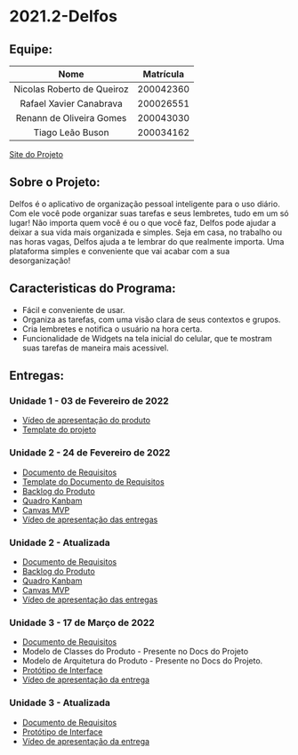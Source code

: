 # 2021.2-Delfos

## Equipe:
| Nome                          | Matrícula        |
|:-----------------------------:|:----------------:|
|Nicolas Roberto de Queiroz     | 200042360        |
|Rafael Xavier Canabrava        | 200026551        |
|Renann de Oliveira Gomes       | 200043030        |
|Tiago Leão Buson               | 200034162        |

[Site do Projeto](https://fgaunb-mds-gm.github.io/2021.2-Delfos/)

## Sobre o Projeto:

Delfos é o aplicativo de organização pessoal inteligente para o uso diário.
Com ele você pode organizar suas tarefas e seus lembretes, tudo em um só lugar!
Não importa quem você é ou o que você faz, Delfos pode ajudar a deixar a sua vida mais organizada e simples.
Seja em casa, no trabalho ou nas horas vagas, Delfos ajuda a te lembrar do que realmente importa.
Uma plataforma simples e conveniente que vai acabar com a sua desorganização!

## Caracteristicas do Programa:
 - Fácil e conveniente de usar.
 - Organiza as tarefas, com uma visão clara de seus contextos e grupos.
 - Cria lembretes e notifica o usuário na hora certa.
 - Funcionalidade de Widgets na tela inicial do celular, que te mostram suas tarefas de maneira mais acessivel.

## Entregas:
 ### Unidade 1 - 03 de Fevereiro de 2022
 - [Vídeo de apresentação do produto](https://youtu.be/jTiSDy7NduE)
 - [Template do projeto](https://docs.google.com/document/d/1HR7rtHgrEGjItuvbkPORHD0XW5b7364EYPoJ9nsxj6I/edit?usp=sharing)

 ### Unidade 2 - 24 de Fevereiro de 2022
 - [Documento de Requisitos](https://fgaunb-mds-gm.github.io/2021.2-Delfos/unidade2)
 - [Template do Documento de Requisitos](https://docs.google.com/document/d/19BKNKYkIJTsT76UW47YChdQIxYEuyy6_r2m8N6qFm7M/edit#)
 - [Backlog do Produto](https://docs.google.com/document/d/1R6EuPWT5zlR2soF3fVWu_WGa_pu7wORRHUvkbJaHEDU/edit)
 - [Quadro Kanbam](https://trello.com/b/z3gzOWUr/kanban)
 - [Canvas MVP](https://miro.com/app/board/uXjVOK02Oh0=/)
 - [Vídeo de apresentação das entregas](https://www.youtube.com/watch?v=BQ_ug8QKp8s&ab_channel=NicolasRoberto)

 ### Unidade 2 - Atualizada

 - [Documento de Requisitos](https://fgaunb-mds-gm.github.io/2021.2-Delfos/unidade2_2entrega)
 - [Backlog do Produto](https://fgaunb-mds-gm.github.io/2021.2-Delfos/backlog)
 - [Quadro Kanbam](https://trello.com/b/z3gzOWUr/kanban)
 - [Canvas MVP](https://miro.com/app/board/uXjVOK02Oh0=/)
 - [Vídeo de apresentação das entregas](https://www.youtube.com/watch?v=BQ_ug8QKp8s&ab_channel=NicolasRoberto)

 ### Unidade 3 - 17 de Março de 2022

 - [Documento de Requisitos](https://fgaunb-mds-gm.github.io/2021.2-Delfos/unidade3)
 - Modelo de Classes do Produto - Presente no Docs do Projeto
 - Modelo de Arquitetura do Produto - Presente no Docs do Projeto.
 - [Protótipo de Interface](https://www.figma.com/file/9luZlstA0pZRrJTQ0e4Qmv/MDS_2021-2?node-id=0%3A1)
 - [Vídeo de apresentação da entrega](https://youtu.be/tAvqrmDL-co)

### Unidade 3 - Atualizada

- [Documento de Requisitos](https://fgaunb-mds-gm.github.io/2021.2-Delfos/unidade3_2entrega)
- [Protótipo de Interface](https://www.figma.com/file/9luZlstA0pZRrJTQ0e4Qmv/MDS_2021-2?node-id=0%3A1)
- [Vídeo de apresentação da entrega](https://youtu.be/tAvqrmDL-co)
